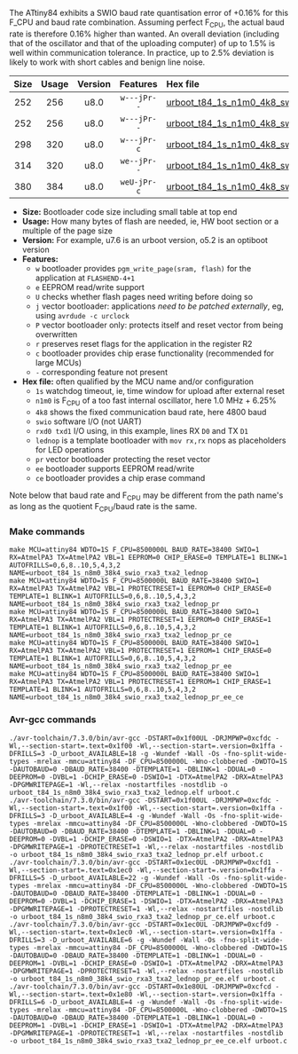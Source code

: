 The ATtiny84 exhibits a SWIO baud rate quantisation error of +0.16% for this F_CPU and baud rate combination. Assuming perfect F<sub>CPU</sub>, the actual baud rate is therefore 0.16% higher than wanted. An overall deviation (including that of the oscillator and that of the uploading computer) of up to 1.5% is well within communication tolerance. In practice, up to 2.5% deviation is likely to work with short cables and benign line noise.

|Size|Usage|Version|Features|Hex file|
|:-:|:-:|:-:|:-:|:--|
|252|256|u8.0|`w---jPr--`|[urboot_t84_1s_n1m0_4k8_swio_rxa3_txa2_lednop.hex](https://raw.githubusercontent.com/stefanrueger/urboot.hex/main/boards/luminet/attiny84/watchdog_1_s/internal_oscillator_n%2B6.25%25/%2B1m000000_hz/%2B%2B%2B4k8_baud/swio_rxa3_txa2/lednop/urboot_t84_1s_n1m0_4k8_swio_rxa3_txa2_lednop.hex)|
|252|256|u8.0|`w---jPr--`|[urboot_t84_1s_n1m0_4k8_swio_rxa3_txa2_lednop_pr.hex](https://raw.githubusercontent.com/stefanrueger/urboot.hex/main/boards/luminet/attiny84/watchdog_1_s/internal_oscillator_n%2B6.25%25/%2B1m000000_hz/%2B%2B%2B4k8_baud/swio_rxa3_txa2/lednop/urboot_t84_1s_n1m0_4k8_swio_rxa3_txa2_lednop_pr.hex)|
|298|320|u8.0|`w---jPr-c`|[urboot_t84_1s_n1m0_4k8_swio_rxa3_txa2_lednop_pr_ce.hex](https://raw.githubusercontent.com/stefanrueger/urboot.hex/main/boards/luminet/attiny84/watchdog_1_s/internal_oscillator_n%2B6.25%25/%2B1m000000_hz/%2B%2B%2B4k8_baud/swio_rxa3_txa2/lednop/urboot_t84_1s_n1m0_4k8_swio_rxa3_txa2_lednop_pr_ce.hex)|
|314|320|u8.0|`we--jPr--`|[urboot_t84_1s_n1m0_4k8_swio_rxa3_txa2_lednop_pr_ee.hex](https://raw.githubusercontent.com/stefanrueger/urboot.hex/main/boards/luminet/attiny84/watchdog_1_s/internal_oscillator_n%2B6.25%25/%2B1m000000_hz/%2B%2B%2B4k8_baud/swio_rxa3_txa2/lednop/urboot_t84_1s_n1m0_4k8_swio_rxa3_txa2_lednop_pr_ee.hex)|
|380|384|u8.0|`weU-jPr-c`|[urboot_t84_1s_n1m0_4k8_swio_rxa3_txa2_lednop_pr_ee_ce.hex](https://raw.githubusercontent.com/stefanrueger/urboot.hex/main/boards/luminet/attiny84/watchdog_1_s/internal_oscillator_n%2B6.25%25/%2B1m000000_hz/%2B%2B%2B4k8_baud/swio_rxa3_txa2/lednop/urboot_t84_1s_n1m0_4k8_swio_rxa3_txa2_lednop_pr_ee_ce.hex)|

- **Size:** Bootloader code size including small table at top end
- **Usage:** How many bytes of flash are needed, ie, HW boot section or a multiple of the page size
- **Version:** For example, u7.6 is an urboot version, o5.2 is an optiboot version
- **Features:**
  + `w` bootloader provides `pgm_write_page(sram, flash)` for the application at `FLASHEND-4+1`
  + `e` EEPROM read/write support
  + `U` checks whether flash pages need writing before doing so
  + `j` vector bootloader: applications *need to be patched externally*, eg, using `avrdude -c urclock`
  + `P` vector bootloader only: protects itself and reset vector from being overwritten
  + `r` preserves reset flags for the application in the register R2
  + `c` bootloader provides chip erase functionality (recommended for large MCUs)
  + `-` corresponding feature not present
- **Hex file:** often qualified by the MCU name and/or configuration
  + `1s` watchdog timeout, ie, time window for upload after external reset
  + `n1m0` is F<sub>CPU</sub> of a too fast internal oscillator, here 1.0 MHz + 6.25%
  + `4k8` shows the fixed communication baud rate, here 4800 baud
  + `swio` software I/O (not UART)
  + `rxd0 txd1` I/O using, in this example, lines RX `D0` and TX `D1`
  + `lednop` is a template bootloader with `mov rx,rx` nops as placeholders for LED operations
  + `pr` vector bootloader protecting the reset vector
  + `ee` bootloader supports EEPROM read/write
  + `ce` bootloader provides a chip erase command


Note below that baud rate and F<sub>CPU</sub> may be different from the path name's as long as the quotient F<sub>CPU</sub>/baud rate is the same.

### Make commands
```
make MCU=attiny84 WDTO=1S F_CPU=8500000L BAUD_RATE=38400 SWIO=1 RX=AtmelPA3 TX=AtmelPA2 VBL=1 EEPROM=0 CHIP_ERASE=0 TEMPLATE=1 BLINK=1 AUTOFRILLS=0,6,8..10,5,4,3,2 NAME=urboot_t84_1s_n8m0_38k4_swio_rxa3_txa2_lednop
make MCU=attiny84 WDTO=1S F_CPU=8500000L BAUD_RATE=38400 SWIO=1 RX=AtmelPA3 TX=AtmelPA2 VBL=1 PROTECTRESET=1 EEPROM=0 CHIP_ERASE=0 TEMPLATE=1 BLINK=1 AUTOFRILLS=0,6,8..10,5,4,3,2 NAME=urboot_t84_1s_n8m0_38k4_swio_rxa3_txa2_lednop_pr
make MCU=attiny84 WDTO=1S F_CPU=8500000L BAUD_RATE=38400 SWIO=1 RX=AtmelPA3 TX=AtmelPA2 VBL=1 PROTECTRESET=1 EEPROM=0 CHIP_ERASE=1 TEMPLATE=1 BLINK=1 AUTOFRILLS=0,6,8..10,5,4,3,2 NAME=urboot_t84_1s_n8m0_38k4_swio_rxa3_txa2_lednop_pr_ce
make MCU=attiny84 WDTO=1S F_CPU=8500000L BAUD_RATE=38400 SWIO=1 RX=AtmelPA3 TX=AtmelPA2 VBL=1 PROTECTRESET=1 EEPROM=1 CHIP_ERASE=0 TEMPLATE=1 BLINK=1 AUTOFRILLS=0,6,8..10,5,4,3,2 NAME=urboot_t84_1s_n8m0_38k4_swio_rxa3_txa2_lednop_pr_ee
make MCU=attiny84 WDTO=1S F_CPU=8500000L BAUD_RATE=38400 SWIO=1 RX=AtmelPA3 TX=AtmelPA2 VBL=1 PROTECTRESET=1 EEPROM=1 CHIP_ERASE=1 TEMPLATE=1 BLINK=1 AUTOFRILLS=0,6,8..10,5,4,3,2 NAME=urboot_t84_1s_n8m0_38k4_swio_rxa3_txa2_lednop_pr_ee_ce
```

### Avr-gcc commands
```
./avr-toolchain/7.3.0/bin/avr-gcc -DSTART=0x1f00UL -DRJMPWP=0xcfdc -Wl,--section-start=.text=0x1f00 -Wl,--section-start=.version=0x1ffa -DFRILLS=3 -D_urboot_AVAILABLE=18 -g -Wundef -Wall -Os -fno-split-wide-types -mrelax -mmcu=attiny84 -DF_CPU=8500000L -Wno-clobbered -DWDTO=1S -DAUTOBAUD=0 -DBAUD_RATE=38400 -DTEMPLATE=1 -DBLINK=1 -DDUAL=0 -DEEPROM=0 -DVBL=1 -DCHIP_ERASE=0 -DSWIO=1 -DTX=AtmelPA2 -DRX=AtmelPA3 -DPGMWRITEPAGE=1 -Wl,--relax -nostartfiles -nostdlib -o urboot_t84_1s_n8m0_38k4_swio_rxa3_txa2_lednop.elf urboot.c
./avr-toolchain/7.3.0/bin/avr-gcc -DSTART=0x1f00UL -DRJMPWP=0xcfdc -Wl,--section-start=.text=0x1f00 -Wl,--section-start=.version=0x1ffa -DFRILLS=3 -D_urboot_AVAILABLE=4 -g -Wundef -Wall -Os -fno-split-wide-types -mrelax -mmcu=attiny84 -DF_CPU=8500000L -Wno-clobbered -DWDTO=1S -DAUTOBAUD=0 -DBAUD_RATE=38400 -DTEMPLATE=1 -DBLINK=1 -DDUAL=0 -DEEPROM=0 -DVBL=1 -DCHIP_ERASE=0 -DSWIO=1 -DTX=AtmelPA2 -DRX=AtmelPA3 -DPGMWRITEPAGE=1 -DPROTECTRESET=1 -Wl,--relax -nostartfiles -nostdlib -o urboot_t84_1s_n8m0_38k4_swio_rxa3_txa2_lednop_pr.elf urboot.c
./avr-toolchain/7.3.0/bin/avr-gcc -DSTART=0x1ec0UL -DRJMPWP=0xcfd1 -Wl,--section-start=.text=0x1ec0 -Wl,--section-start=.version=0x1ffa -DFRILLS=5 -D_urboot_AVAILABLE=22 -g -Wundef -Wall -Os -fno-split-wide-types -mrelax -mmcu=attiny84 -DF_CPU=8500000L -Wno-clobbered -DWDTO=1S -DAUTOBAUD=0 -DBAUD_RATE=38400 -DTEMPLATE=1 -DBLINK=1 -DDUAL=0 -DEEPROM=0 -DVBL=1 -DCHIP_ERASE=1 -DSWIO=1 -DTX=AtmelPA2 -DRX=AtmelPA3 -DPGMWRITEPAGE=1 -DPROTECTRESET=1 -Wl,--relax -nostartfiles -nostdlib -o urboot_t84_1s_n8m0_38k4_swio_rxa3_txa2_lednop_pr_ce.elf urboot.c
./avr-toolchain/7.3.0/bin/avr-gcc -DSTART=0x1ec0UL -DRJMPWP=0xcfd9 -Wl,--section-start=.text=0x1ec0 -Wl,--section-start=.version=0x1ffa -DFRILLS=3 -D_urboot_AVAILABLE=6 -g -Wundef -Wall -Os -fno-split-wide-types -mrelax -mmcu=attiny84 -DF_CPU=8500000L -Wno-clobbered -DWDTO=1S -DAUTOBAUD=0 -DBAUD_RATE=38400 -DTEMPLATE=1 -DBLINK=1 -DDUAL=0 -DEEPROM=1 -DVBL=1 -DCHIP_ERASE=0 -DSWIO=1 -DTX=AtmelPA2 -DRX=AtmelPA3 -DPGMWRITEPAGE=1 -DPROTECTRESET=1 -Wl,--relax -nostartfiles -nostdlib -o urboot_t84_1s_n8m0_38k4_swio_rxa3_txa2_lednop_pr_ee.elf urboot.c
./avr-toolchain/7.3.0/bin/avr-gcc -DSTART=0x1e80UL -DRJMPWP=0xcfcd -Wl,--section-start=.text=0x1e80 -Wl,--section-start=.version=0x1ffa -DFRILLS=6 -D_urboot_AVAILABLE=4 -g -Wundef -Wall -Os -fno-split-wide-types -mrelax -mmcu=attiny84 -DF_CPU=8500000L -Wno-clobbered -DWDTO=1S -DAUTOBAUD=0 -DBAUD_RATE=38400 -DTEMPLATE=1 -DBLINK=1 -DDUAL=0 -DEEPROM=1 -DVBL=1 -DCHIP_ERASE=1 -DSWIO=1 -DTX=AtmelPA2 -DRX=AtmelPA3 -DPGMWRITEPAGE=1 -DPROTECTRESET=1 -Wl,--relax -nostartfiles -nostdlib -o urboot_t84_1s_n8m0_38k4_swio_rxa3_txa2_lednop_pr_ee_ce.elf urboot.c
```

